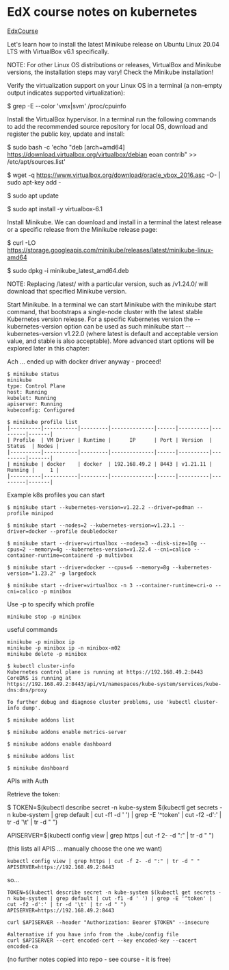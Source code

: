 # EdX course notes on kubernetes

[EdxCourse](https://learning.edx.org/course/course-v1:LinuxFoundationX+LFS158x+1T2022/)


Let's learn how to install the latest Minikube release on Ubuntu Linux 20.04 LTS with VirtualBox v6.1 specifically.

NOTE: For other Linux OS distributions or releases, VirtualBox and Minikube versions, the installation steps may vary! Check the Minikube installation!

Verify the virtualization support on your Linux OS in a terminal (a non-empty output indicates supported virtualization):

$ grep -E --color 'vmx|svm' /proc/cpuinfo

Install the VirtualBox hypervisor. In a terminal run the following commands to add the recommended source repository for local OS, download and register the public key, update and install:

$ sudo bash -c 'echo "deb [arch=amd64] https://download.virtualbox.org/virtualbox/debian eoan contrib" >> /etc/apt/sources.list'

$ wget -q https://www.virtualbox.org/download/oracle_vbox_2016.asc -O- | sudo apt-key add -

$ sudo apt update

$ sudo apt install -y virtualbox-6.1

Install Minikube. We can download and install in a terminal the latest release or a specific release from the Minikube release page:

$ curl -LO https://storage.googleapis.com/minikube/releases/latest/minikube-linux-amd64

$ sudo dpkg -i minikube_latest_amd64.deb

NOTE: Replacing /latest/ with a particular version, such as /v1.24.0/ will download that specified Minikube version.

Start Minikube. In a terminal we can start Minikube with the minikube start command, that bootstraps a single-node cluster with the latest stable Kubernetes version release. For a specific Kubernetes version the --kubernetes-version option can be used as such minikube start --kubernetes-version v1.22.0 (where latest is default and acceptable version value, and stable is also acceptable). More advanced start options will be explored later in this chapter:

Ach ... ended up with docker driver anyway - proceed!

```
$ minikube status
minikube
type: Control Plane
host: Running
kubelet: Running
apiserver: Running
kubeconfig: Configured

```
 
```
$ minikube profile list
|----------|-----------|---------|--------------|------|----------|---------|-------|
| Profile  | VM Driver | Runtime |      IP      | Port | Version  | Status  | Nodes |
|----------|-----------|---------|--------------|------|----------|---------|-------|
| minikube | docker    | docker  | 192.168.49.2 | 8443 | v1.21.11 | Running |     1 |
|----------|-----------|---------|--------------|------|----------|---------|-------|

```

Example k8s profiles you can start
```
$ minikube start --kubernetes-version=v1.22.2 --driver=podman --profile minipod

$ minikube start --nodes=2 --kubernetes-version=v1.23.1 --driver=docker --profile doubledocker

$ minikube start --driver=virtualbox --nodes=3 --disk-size=10g --cpus=2 --memory=4g --kubernetes-version=v1.22.4 --cni=calico --container-runtime=containerd -p multivbox

$ minikube start --driver=docker --cpus=6 --memory=8g --kubernetes-version="1.23.2" -p largedock

$ minikube start --driver=virtualbox -n 3 --container-runtime=cri-o --cni=calico -p minibox

```

Use -p to specify which profile
```
minikube stop -p minibox
```

useful commands

```
minikube -p minibox ip
minikube -p minibox ip -n minibox-m02
minikube delete -p minibox
```
```
$ kubectl cluster-info
Kubernetes control plane is running at https://192.168.49.2:8443
CoreDNS is running at https://192.168.49.2:8443/api/v1/namespaces/kube-system/services/kube-dns:dns/proxy

To further debug and diagnose cluster problems, use 'kubectl cluster-info dump'.
```

```
$ minikube addons list

$ minikube addons enable metrics-server

$ minikube addons enable dashboard

$ minikube addons list

$ minikube dashboard 
```

APIs with Auth

Retrieve the token:

$ TOKEN=$(kubectl describe secret -n kube-system $(kubectl get secrets -n kube-system | grep default | cut -f1 -d ' ') | grep -E '^token' | cut -f2 -d':' | tr -d '\t' | tr -d " ")

APISERVER=$(kubectl config view | grep https | cut -f 2- -d ":" | tr -d " ")

(this lists all APIS ... manually choose the one we want)
```
kubectl config view | grep https | cut -f 2- -d ":" | tr -d " "
APISERVER=https://192.168.49.2:8443
```

so...

```
TOKEN=$(kubectl describe secret -n kube-system $(kubectl get secrets -n kube-system | grep default | cut -f1 -d ' ') | grep -E '^token' | cut -f2 -d':' | tr -d '\t' | tr -d " ")
APISERVER=https://192.168.49.2:8443
```

```
curl $APISERVER --header "Authorization: Bearer $TOKEN" --insecure

#alternative if you have info from the .kube/config file
curl $APISERVER --cert encoded-cert --key encoded-key --cacert encoded-ca
```

(no further notes copied into repo - see course - it is free)
